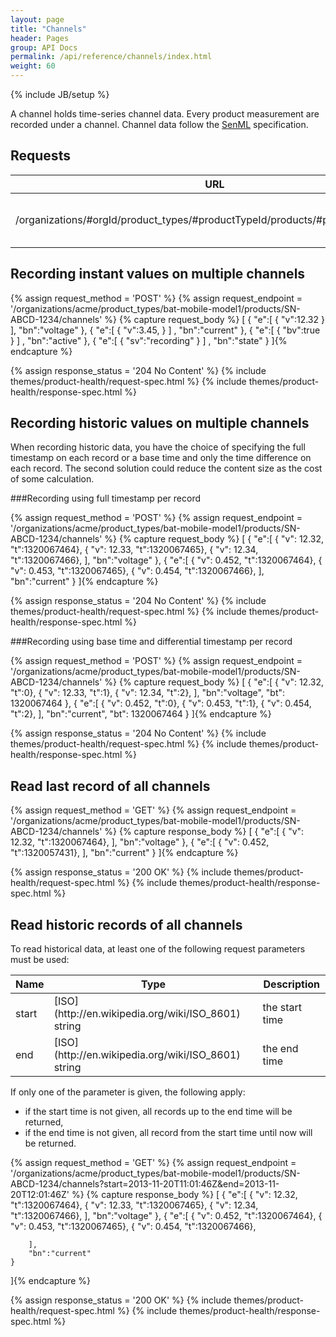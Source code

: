 ```yaml
---
layout: page
title: "Channels"
header: Pages
group: API Docs
permalink: /api/reference/channels/index.html
weight: 60
---
```

{% include JB/setup %}


A channel holds time-series channel data.  Every product measurement are recorded under a channel.
Channel data follow the [SenML](http://tools.ietf.org/html/draft-jennings-senml-08) specification.


Requests
--------

<table class="content">
    <thead>
    <tr>
        <th><strong>URL</strong></th>
        <th><strong>Description</strong></th>
        <th><strong>Methods</strong></th>
    </tr>
    </thead>
    <tbody>
    <tr>
        <td>/organizations/#orgId/product_types/#productTypeId/products/#productId/channels</td>
        <td>Record and read channel data</td>
        <td>GET, POST</td>
    </tr>
    </tbody>
</table>


Recording instant values on multiple channels
---------------------------------------------

{% assign request_method = 'POST' %}
{% assign request_endpoint = '/organizations/acme/product_types/bat-mobile-model1/products/SN-ABCD-1234/channels' %}
{% capture request_body %}
[
    {
        "e":[
            {
                "v":12.32
            }
        ],
        "bn":"voltage"
    },
    {
        "e":[
            {
                "v":3.45,
            }
        ]
        ,
        "bn":"current"
    },
    {
        "e":[
            {
                "bv":true
            }
        ]
        ,
        "bn":"active"
    },
    {
        "e":[
            {
                "sv":"recording"
            }
        ]
        ,
        "bn":"state"
    }
]{% endcapture %}

{% assign response_status = '204 No Content' %}
{% include themes/product-health/request-spec.html %}
{% include themes/product-health/response-spec.html %}

Recording historic values on multiple channels
----------------------------------------------

When recording historic data, you have the choice of specifying the full timestamp on each record or a base time and
only the time difference on each record.  The second solution could reduce the content size as the cost of some
calculation.

###Recording using full timestamp per record

{% assign request_method = 'POST' %}
{% assign request_endpoint = '/organizations/acme/product_types/bat-mobile-model1/products/SN-ABCD-1234/channels' %}
{% capture request_body %}
[
    {
        "e":[
            { "v": 12.32, "t":1320067464},
            { "v": 12.33, "t":1320067465},
            { "v": 12.34, "t":1320067466},
        ],
        "bn":"voltage"
    },
    {
        "e":[
            { "v": 0.452, "t":1320067464},
            { "v": 0.453, "t":1320067465},
            { "v": 0.454, "t":1320067466},
        ],
        "bn":"current"
    }
]{% endcapture %}

{% assign response_status = '204 No Content' %}
{% include themes/product-health/request-spec.html %}
{% include themes/product-health/response-spec.html %}

###Recording using base time and differential timestamp per record

{% assign request_method = 'POST' %}
{% assign request_endpoint = '/organizations/acme/product_types/bat-mobile-model1/products/SN-ABCD-1234/channels' %}
{% capture request_body %}
[
    {
        "e":[
            { "v": 12.32, "t":0},
            { "v": 12.33, "t":1},
            { "v": 12.34, "t":2},
        ],
        "bn":"voltage",
        "bt": 1320067464
    },
    {
        "e":[
            { "v": 0.452, "t":0},
            { "v": 0.453, "t":1},
            { "v": 0.454, "t":2},
        ],
        "bn":"current",
        "bt": 1320067464
    }
]{% endcapture %}

{% assign response_status = '204 No Content' %}
{% include themes/product-health/request-spec.html %}
{% include themes/product-health/response-spec.html %}



Read last record of all channels
--------------------------------

{% assign request_method = 'GET' %}
{% assign request_endpoint = '/organizations/acme/product_types/bat-mobile-model1/products/SN-ABCD-1234/channels' %}
{% capture response_body %}
[
    {
        "e":[
            { "v": 12.32, "t":1320067464},
        ],
        "bn":"voltage"
    },
    {
        "e":[
            { "v": 0.452, "t":1320057431},
        ],
        "bn":"current"
    }
]{% endcapture %}

{% assign response_status = '200 OK' %}
{% include themes/product-health/request-spec.html %}
{% include themes/product-health/response-spec.html %}

Read historic records of all channels
-------------------------------------

To read historical data, at least one of the following request parameters must be used:

<table class="content">
    <thead>
    <tr>
        <th><strong>Name</strong></th>
        <th><strong>Type</strong></th>
        <th><strong>Description</strong></th>
    </tr>
    </thead>
    <tbody>
    <tr>
        <td>start</td>
        <td>[ISO](http://en.wikipedia.org/wiki/ISO_8601) string</td>
        <td>the start time</td>
    </tr>
    <tr>
        <td>end</td>
        <td>[ISO](http://en.wikipedia.org/wiki/ISO_8601) string</td>
        <td>the end time</td>
    </tr>
    </tbody>
</table>

If only one of the parameter is given, the following apply:

* if the start time is not given, all records up to the end time will be returned,
* if the end time is not given, all record from the start time until now will be returned.

{% assign request_method = 'GET' %}
{% assign request_endpoint = '/organizations/acme/product_types/bat-mobile-model1/products/SN-ABCD-1234/channels?start=2013-11-20T11:01:46Z&amp;end=2013-11-20T12:01:46Z' %}
{% capture response_body %}
[
    {
        "e":[
            { "v": 12.32, "t":1320067464},
            { "v": 12.33, "t":1320067465},
            { "v": 12.34, "t":1320067466},
        ],
        "bn":"voltage"
    },
    {
        "e":[
            { "v": 0.452, "t":1320067464},
            { "v": 0.453, "t":1320067465},
            { "v": 0.454, "t":1320067466},

        ],
        "bn":"current"
    }
]{% endcapture %}

{% assign response_status = '200 OK' %}
{% include themes/product-health/request-spec.html %}
{% include themes/product-health/response-spec.html %}